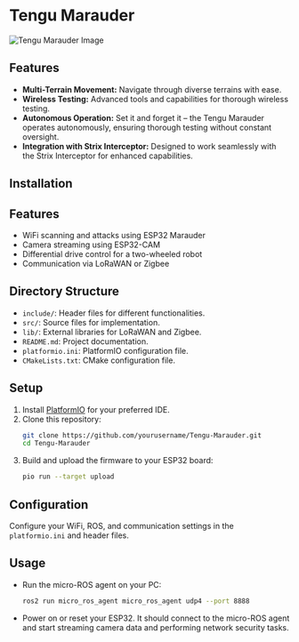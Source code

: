# Tengu Marauder

![Tengu Marauder Image](https://i.imgur.com/9w0ZMyg.gif)

## Features

- **Multi-Terrain Movement:** Navigate through diverse terrains with ease.
- **Wireless Testing:** Advanced tools and capabilities for thorough wireless testing.
- **Autonomous Operation:** Set it and forget it – the Tengu Marauder operates autonomously, ensuring thorough testing without constant oversight.
- **Integration with Strix Interceptor:** Designed to work seamlessly with the Strix Interceptor for enhanced capabilities.

## Installation

## Features

- WiFi scanning and attacks using ESP32 Marauder
- Camera streaming using ESP32-CAM
- Differential drive control for a two-wheeled robot
- Communication via LoRaWAN or Zigbee

## Directory Structure

- `include/`: Header files for different functionalities.
- `src/`: Source files for implementation.
- `lib/`: External libraries for LoRaWAN and Zigbee.
- `README.md`: Project documentation.
- `platformio.ini`: PlatformIO configuration file.
- `CMakeLists.txt`: CMake configuration file.

## Setup

1. Install [PlatformIO](https://platformio.org/) for your preferred IDE.
2. Clone this repository:
    ```sh
    git clone https://github.com/yourusername/Tengu-Marauder.git
    cd Tengu-Marauder
    ```
3. Build and upload the firmware to your ESP32 board:
    ```sh
    pio run --target upload
    ```

## Configuration

Configure your WiFi, ROS, and communication settings in the `platformio.ini` and header files.

## Usage

- Run the micro-ROS agent on your PC:
    ```sh
    ros2 run micro_ros_agent micro_ros_agent udp4 --port 8888
    ```

- Power on or reset your ESP32. It should connect to the micro-ROS agent and start streaming camera data and performing network security tasks.

